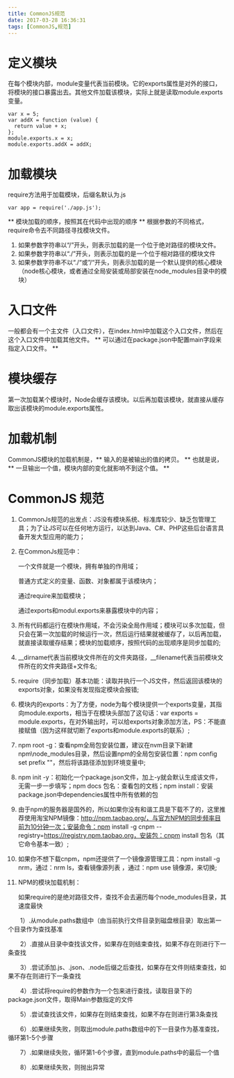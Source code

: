 ```yaml
---
title: CommonJS规范
date: 2017-03-28 16:36:31
tags: [CommonJS,规范]
---
```

# 定义模块 #
在每个模块内部，module变量代表当前模块。它的exports属性是对外的接口，将模块的接口暴露出去。其他文件加载该模块，实际上就是读取module.exports变量。

```
var x = 5;
var addX = function (value) {
  return value + x;
};
module.exports.x = x;
module.exports.addX = addX;
```

# 加载模块 #

require方法用于加载模块，后缀名默认为.js

```
var app = require('./app.js');
```
** 模块加载的顺序，按照其在代码中出现的顺序 **
根据参数的不同格式，require命令去不同路径寻找模块文件。
1) 如果参数字符串以“/”开头，则表示加载的是一个位于绝对路径的模块文件。
2) 如果参数字符串以“./”开头，则表示加载的是一个位于相对路径的模块文件
3) 如果参数字符串不以“./“或”/“开头，则表示加载的是一个默认提供的核心模块（node核心模块，或者通过全局安装或局部安装在node_modules目录中的模块）

# 入口文件 #

一般都会有一个主文件（入口文件），在index.html中加载这个入口文件，然后在这个入口文件中加载其他文件。
** 可以通过在package.json中配置main字段来指定入口文件。 **

# 模块缓存 #

第一次加载某个模块时，Node会缓存该模块。以后再加载该模块，就直接从缓存取出该模块的module.exports属性。

# 加载机制 #

CommonJS模块的加载机制是，** 输入的是被输出的值的拷贝。  ** 也就是说， ** 一旦输出一个值，模块内部的变化就影响不到这个值。 **

# CommonJS 规范 #

1. CommonJs规范的出发点：JS没有模块系统、标准库较少、缺乏包管理工具；为了让JS可以在任何地方运行，以达到Java、C#、PHP这些后台语言具备开发大型应用的能力；

2. 在CommonJs规范中：

    一个文件就是一个模块，拥有单独的作用域；

    普通方式定义的变量、函数、对象都属于该模块内；

    通过require来加载模块；

    通过exports和modul.exports来暴露模块中的内容；

3. 所有代码都运行在模块作用域，不会污染全局作用域；模块可以多次加载，但只会在第一次加载的时候运行一次，然后运行结果就被缓存了，以后再加载，就直接读取缓存结果；模块的加载顺序，按照代码的出现顺序是同步加载的;

4. __dirname代表当前模块文件所在的文件夹路径，__filename代表当前模块文件所在的文件夹路径+文件名;

5. require（同步加载）基本功能：读取并执行一个JS文件，然后返回该模块的exports对象，如果没有发现指定模块会报错;

6. 模块内的exports：为了方便，node为每个模块提供一个exports变量，其指向module.exports，相当于在模块头部加了这句话：var exports = module.exports，在对外输出时，可以给exports对象添加方法，PS：不能直接赋值（因为这样就切断了exports和module.exports的联系）;

7. npm root -g：查看npm全局包安装位置，建议在nvm目录下新建npm\node_modules目录，然后设置npm的全局包安装位置：npm config set prefix ""，然后将该路径添加到环境变量中;

8. npm init -y：初始化一个package.json文件，加上-y就会默认生成该文件，无需一步一步填写；npm docs 包名：查看包的文档；npm install：安装package.json中dependencies属性中所有依赖的包

9. 由于npm的服务器是国外的，所以如果你没有和谐工具是下载不了的，这里推荐使用淘宝NPM镜像：http://npm.taobao.org/，与官方NPM的同步频率目前为10分钟一次；安装命令：npm install -g cnpm --registry=https://registry.npm.taobao.org，安装包：cnpm install 包名（其它命令基本一致）;

10. 如果你不想下载cnpm，npm还提供了一个镜像源管理工具：npm install -g nrm，通过：nrm ls，查看镜像源列表 ，通过：npm use 镜像源，来切换;

11. NPM的模块加载机制：

      如果require的是绝对路径文件，查找不会去遍历每个node_modules目录，其速度最快

　　1）.从module.paths数组中（由当前执行文件目录到磁盘根目录）取出第一个目录作为查找基准

　　2）.直接从目录中查找该文件，如果存在则结束查找，如果不存在则进行下一条查找

　　3）.尝试添加.js、.json、.node后缀之后查找，如果存在文件则结束查找，如果不存在则进行下一条查找

　　4）.尝试将require的参数作为一个包来进行查找，读取目录下的package.json文件，取得Main参数指定的文件

　　5）.尝试查找该文件，如果存在则结束查找，如果不存在则进行第3条查找

　　6）.如果继续失败，则取出module.paths数组中的下一目录作为基准查找，循环第1-5个步骤

　　7）.如果继续失败，循环第1-6个步骤，直到module.paths中的最后一个值

　　8）.如果继续失败，则抛出异常